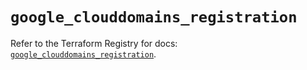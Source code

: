 # `google_clouddomains_registration`

Refer to the Terraform Registry for docs: [`google_clouddomains_registration`](https://registry.terraform.io/providers/hashicorp/google/5.22.0/docs/resources/clouddomains_registration).
